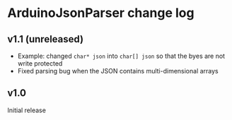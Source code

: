 ArduinoJsonParser change log
============================

v1.1 (unreleased)
----

* Example: changed `char* json` into `char[] json` so that the byes are not write protected
* Fixed parsing bug when the JSON contains multi-dimensional arrays

v1.0 
----

Initial release
